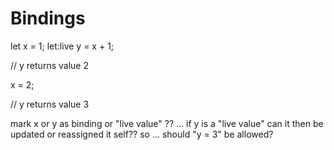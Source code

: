 # Bindings

let x = 1;
let:live y = x + 1;

// y returns value 2

x = 2;

// y returns value 3

mark x or y as binding or "live value" ??
... if y is a "live value" can it then be updated or reassigned it self??
so ... should "y = 3" be allowed?
